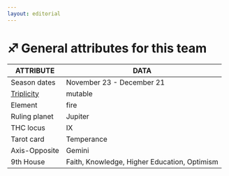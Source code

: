 ```yaml
---
layout: editorial
---
```


# ♐️ General attributes for this team

| ATTRIBUTE                                                                                             | DATA                                         |
| ----------------------------------------------------------------------------------------------------- | -------------------------------------------- |
| Season dates                                                                                          | November 23 - December 21                    |
| [Triplicity](../../../../../alchemy/the-usdchoice-of-alchemy/undefined-4/group-theory-in-sciences.md) | mutable                                      |
| Element                                                                                               | fire                                         |
| Ruling planet                                                                                         | Jupiter                                      |
| THC locus                                                                                             | IX                                           |
| Tarot card                                                                                            | Temperance                                   |
| Axis-Opposite                                                                                         | Gemini                                       |
| 9th House                                                                                             | Faith, Knowledge, Higher Education, Optimism |

